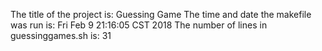The title of the project is:
Guessing Game
The time and date the makefile was run is:
Fri Feb  9 21:16:05 CST 2018
The number of lines in guessinggames.sh is: 
31
